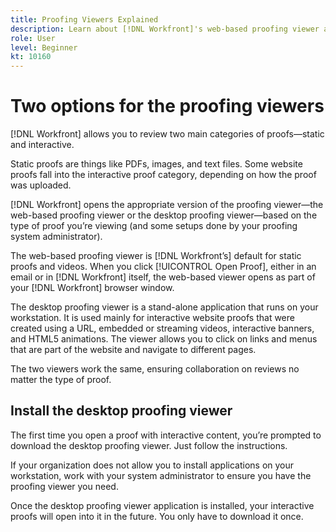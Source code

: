 ```yaml
---
title: Proofing Viewers Explained
description: Learn about [!DNL Workfront]'s web-based proofing viewer and desktop proofing viewer, the difference between the two, and how to access each. 
role: User
level: Beginner
kt: 10160
---
```


# Two options for the proofing viewers

[!DNL Workfront] allows you to review two main categories of proofs—static and interactive.

Static proofs are things like PDFs, images, and text files. Some website proofs fall into the interactive proof category, depending on how the proof was uploaded.

[!DNL Workfront] opens the appropriate version of the proofing viewer—the web-based proofing viewer or the desktop proofing viewer—based on the type of proof you’re viewing (and some setups done by your proofing system administrator).

The web-based proofing viewer is [!DNL Workfront’s] default for static proofs and videos. When you click [!UICONTROL Open Proof], either in an email or in [!DNL Workfront] itself, the web-based viewer opens as part of your [!DNL Workfront] browser window.

The desktop proofing viewer is a stand-alone application that runs on your workstation. It is used mainly for interactive website proofs that were created using a URL, embedded or streaming videos, interactive banners, and HTML5 animations. The viewer allows you to click on links and menus that are part of the website and navigate to different pages.

The two viewers work the same, ensuring collaboration on reviews no matter the type of proof. 

## Install the desktop proofing viewer

The first time you open a proof with interactive content, you’re prompted to download the desktop proofing viewer. Just follow the instructions.

If your organization does not allow you to install applications on your workstation, work with your system administrator to ensure you have the proofing viewer you need.

Once the desktop proofing viewer application is installed, your interactive proofs will open into it in the future. You only have to download it once.

<!-- 
### Learn more
* Differences between the Web Proofing Viewer and the Desktop Proofing Viewer
* Review an interactive proof
* Install the Desktop Proofing Viewer
* Understand the Desktop Proofing Viewer
* Open proofs in the Desktop Proofing Viewer
* Interactive content proofs
-->
